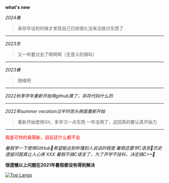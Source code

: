 **what's new**

*2024春*

>来存毕设的时候才发现自己已经很久没来没放过东西了

---------------------------------------------
*2023冬*

>又一年要过去了啊啊啊（无意义的嚎叫）

---------------------------------------------

*2023春*

>随缘吧

---------------------------------------------

*2022秋季学年重新开始用github算了，存存代码什么的*

---------------------------------------------

*2022年summer vacation过半时改头换面重新开始*

>重新开始使用Git，多学习一点东西
>一年没用了，这回真的要认真开始力

---------------------------------------------
<font color=red> 我是可怜的臭萌新，目前还什么都不会</font>

*暑假学一下使用GitHub🥲希望能达到听懂别人说话的程度*
*暑假还要学C语言🥲历史遗留问题真让人心疼 XXX*
*暑假不搞C语言了，为了开学不挂科，决定搞C++🥺*

**很遗憾以上问题在2021年暑假都没有得到解决**


[![Top Langs](https://github-readme-stats.vercel.app/api/top-langs/?username=Master000Munetani)](https://github.com/anuraghazra/github-readme-stats)

